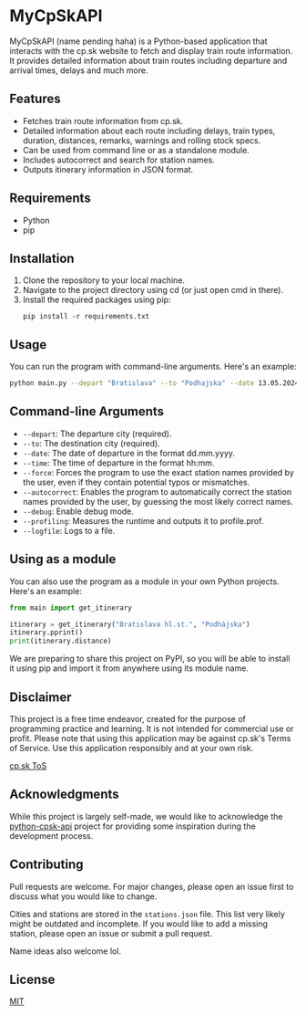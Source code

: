 
# MyCpSkAPI

MyCpSkAPI (name pending haha) is a Python-based application that interacts with the cp.sk website
to fetch and display train route information. It provides detailed information about train routes including
departure and arrival times, delays and much more.

## Features

- Fetches train route information from cp.sk.
- Detailed information about each route including delays, 
train types, duration, distances, remarks, warnings and rolling stock specs.
- Can be used from command line or as a standalone module.
- Includes autocorrect and search for station names.
- Outputs itinerary information in JSON format.

## Requirements

- Python
- pip

## Installation

1. Clone the repository to your local machine.
2. Navigate to the project directory using cd (or just open cmd in there).
3. Install the required packages using pip:
   ```
   pip install -r requirements.txt
   ```

## Usage

You can run the program with command-line arguments. Here's an example:

```bash
python main.py --depart "Bratislava" --to "Podhajska" --date 13.05.2024 --time 12:00 --autocorrect
```

## Command-line Arguments

- `--depart`: The departure city (required).
- `--to`: The destination city (required).
- `--date`: The date of departure in the format dd.mm.yyyy.
- `--time`: The time of departure in the format hh:mm.
- `--force`: Forces the program to use the exact station names provided by the user, even if they contain potential typos or mismatches.
- `--autocorrect`: Enables the program to automatically correct the station names provided by the user, by guessing the most likely correct names.
- `--debug`: Enable debug mode.
- `--profiling`: Measures the runtime and outputs it to profile.prof.
- `--logfile`: Logs to a file.

## Using as a module

You can also use the program as a module in your own Python projects. Here's an example:

```python
from main import get_itinerary

itinerary = get_itinerary("Bratislava hl.st.", "Podhájska")
itinerary.pprint()
print(itinerary.distance)
```

We are preparing to share this project on PyPI, so you will be able to install it using pip and import it from anywhere using its module name.

## Disclaimer

This project is a free time endeavor, created for the purpose of programming practice and learning. It is not intended for commercial use or profit. Please note that using this application may be against cp.sk's Terms of Service. Use this application responsibly and at your own risk. 

[cp.sk ToS](https://cp.hnonline.sk/zmluvne-podmienky/#:~:text=s%20mobiln%C3%BDmi%20oper%C3%A1tormi.-,2.%20Vyu%C5%BE%C3%ADvanie%20CP.sk,-2.1.%20Bez%20s%C3%BAhlasu)

## Acknowledgments

While this project is largely self-made, we would like to acknowledge the [python-cpsk-api](https://github.com/Adman/python-cpsk-api/tree/master/cpsk) project for providing some inspiration during the development process.

## Contributing

Pull requests are welcome. For major changes, please open an issue first to discuss what you would like to change.

Cities and stations are stored in the `stations.json` file. This list very likely might be outdated and incomplete.
If you would like to add a missing station, please open an issue or submit a pull request.

Name ideas also welcome lol.

## License

[MIT](https://github.com/theonlypeti/mycpskapi/blob/master/LICENSE)

